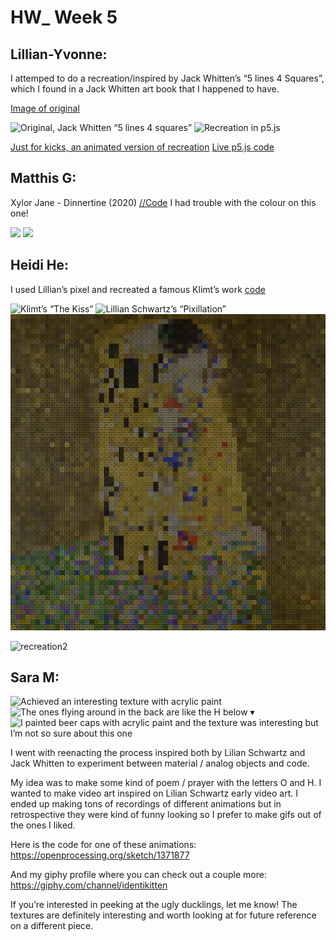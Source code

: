 # HW_ Week 5

## Lillian-Yvonne: 

I attemped to do a recreation/inspired by Jack Whitten’s “5 lines 4 Squares”, which I found in a Jack Whitten art book that I happened to have. 

[Image of original](https://i.pinimg.com/564x/d5/cb/9d/d5cb9df09eb09e011cd7319727cdfd55.jpg)


![Original, Jack Whitten “5 lines 4 squares”](https://paper-attachments.dropbox.com/s_07BD232EFE6F303D1B18252E752F4039B979235DBA740FE8D8DA5A8F5DFE0D39_1638275747970_Jack+Whitten+5+lines+4+squares.jpg)
![Recreation in p5.js](https://paper-attachments.dropbox.com/s_07BD232EFE6F303D1B18252E752F4039B979235DBA740FE8D8DA5A8F5DFE0D39_1638276153580_whitten+recreation.png)


[Just for kicks, an animated version of recreation](https://editor.p5js.org/lllyyybbb/full/Zb2wYGoac)
[Live p5.js code](https://editor.p5js.org/lllyyybbb/sketches/vPQ1cc6KS)


## Matthis G:

Xylor Jane -  Dinnertine (2020)     [//Code](https://editor.p5js.org/PTTScreen/sketches/7PxroZrmc)
I had trouble with the colour on this one! 

![](https://paper-attachments.dropbox.com/s_1F137D305F3A4775623C1E76F0CB36FCD17D517E0E643CCD54EA28C466BE546F_1638287862946_xylerJaneorig.png)
![](https://paper-attachments.dropbox.com/s_1F137D305F3A4775623C1E76F0CB36FCD17D517E0E643CCD54EA28C466BE546F_1638287846508_xylerJanerepro.png)




## Heidi He:

I used Lillian’s pixel and recreated a famous Klimt’s work
[code](https://github.com/HeidiHe/RecreatingThePast/blob/main/week5/sketch.js) 

![Klimt’s “The Kiss”](https://paper-attachments.dropbox.com/s_A94312D8A87D1164EC3BF71036BD7FF547086588ABE0D1F259806091363E7264_1638292493411_image.png)
![Lillian Schwartz’s “Pixillation”](https://digitalartarchive.siggraph.org/wp-content/uploads/2019/08/1970_Schwartz_Knowlton_Pixillation.jpg)
![recreat1.png](https://github.com/HeidiHe/RecreatingThePast/blob/main/week5/recreat1.png?raw=true)

![recreation2](https://paper-attachments.dropbox.com/s_A94312D8A87D1164EC3BF71036BD7FF547086588ABE0D1F259806091363E7264_1638292652836_Screen+Shot+2021-11-30+at+3.23.34+AM.png)

## Sara M: 
![Achieved an interesting texture with acrylic paint](https://media2.giphy.com/media/MCbyihik8sj10GnEtH/giphy.gif)
![The ones flying around in the back are like the H below ▾](https://media4.giphy.com/media/jQsRnx7Xfg2AY5PMwv/giphy.gif)
![I painted beer caps with acrylic paint and the texture was interesting but I’m not so sure about this one](https://media4.giphy.com/media/JGF4X5587BG5rxxhWg/giphy.gif)


I went with reenacting the process inspired both by Lilian Schwartz and Jack Whitten to experiment between material / analog objects and code. 

My idea was to make some kind of poem / prayer with the letters O and H. I wanted to make video art inspired on Lilian Schwartz early video art. I ended up making tons of recordings of different animations but in retrospective they were kind of funny looking so I prefer to make gifs out of the ones I liked. 

Here is the code for one of these animations: https://openprocessing.org/sketch/1371877

And my giphy profile where you can check out a couple more: https://giphy.com/channel/identikitten

If you’re interested in peeking at the ugly ducklings, let me know! The textures are definitely interesting and worth looking at for future reference on a different piece.




















